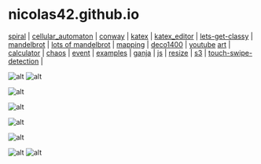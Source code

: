# nicolas42.github.io

[spiral](spiral) | 
[cellular_automaton](cellular_automaton) | 
[conway](conway) | 
[katex](katex) | 
[katex_editor](katex_editor) | 
[lets-get-classy](lets-get-classy) | 
[mandelbrot](mandelbrot) | 
[lots of mandelbrot](mandelbrot/lots.html) | 
[mapping](mapping) | 
[deco1400](deco1400) | 
[youtube](youtube)
[art](art) | 
[calculator](calculator) | 
[chaos](chaos) | 
[event](event) | 
[examples](examples) | 
[ganja](ganja) | 
[js](js) | 
[resize](resize) | 
[s3](s3) | 
[touch-swipe-detection](touch-swipe-detection) | 

![alt](images/fractal.jpg)
![alt](images/cell2.jpg)
<!-- ![alt](images/chaos.jpg) -->
![alt](images/conway1.jpg)
<!-- ![alt](images/daisies.jpg) -->
![alt](images/katex.jpg)
<!-- ![alt](images/mandelbrot1.jpg) -->
![alt](images/mandelbrot2.jpg)
<!-- ![alt](images/mandelbrot3.jpg) -->
<!-- ![alt](images/mandelbrot4.jpg) -->
<!-- ![alt](images/math_editor.jpg) -->
![alt](images/orbit.jpg)
<!-- ![alt](images/s3.jpg) -->
![alt](images/spiral.jpg)
![alt](images/tractor.jpg)
<!-- ![alt](images/youtube.jpg) -->
